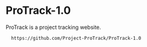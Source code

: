 # ProTrack-1.0
ProTrack is a project tracking website. 

```
  https://github.com/Project-ProTrack/ProTrack-1.0
```
